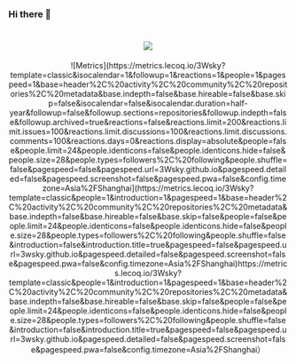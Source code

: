 ### Hi there 👋
<h1 align="center"> <a href="https://onetu.cn/"> <img src="https://readme-typing-svg.herokuapp.com/?lines=console.log(%22Hello%2C%20World!%22);三万天祝你天天愉快!&center=true&size=27"> </a> </h1>
<div align="center">![Metrics](https://metrics.lecoq.io/3Wsky?template=classic&isocalendar=1&followup=1&reactions=1&people=1&pagespeed=1&base=header%2C%20activity%2C%20community%2C%20repositories%2C%20metadata&base.indepth=false&base.hireable=false&base.skip=false&isocalendar=false&isocalendar.duration=half-year&followup=false&followup.sections=repositories&followup.indepth=false&followup.archived=true&reactions=false&reactions.limit=200&reactions.limit.issues=100&reactions.limit.discussions=100&reactions.limit.discussions.comments=100&reactions.days=0&reactions.display=absolute&people=false&people.limit=24&people.identicons=false&people.identicons.hide=false&people.size=28&people.types=followers%2C%20following&people.shuffle=false&pagespeed=false&pagespeed.url=3Wsky.github.io&pagespeed.detailed=false&pagespeed.screenshot=false&pagespeed.pwa=false&config.timezone=Asia%2FShanghai](https://metrics.lecoq.io/3Wsky?template=classic&people=1&introduction=1&pagespeed=1&base=header%2C%20activity%2C%20community%2C%20repositories%2C%20metadata&base.indepth=false&base.hireable=false&base.skip=false&people=false&people.limit=24&people.identicons=false&people.identicons.hide=false&people.size=28&people.types=followers%2C%20following&people.shuffle=false&introduction=false&introduction.title=true&pagespeed=false&pagespeed.url=3wsky.github.io&pagespeed.detailed=false&pagespeed.screenshot=false&pagespeed.pwa=false&config.timezone=Asia%2FShanghai)https://metrics.lecoq.io/3Wsky?template=classic&people=1&introduction=1&pagespeed=1&base=header%2C%20activity%2C%20community%2C%20repositories%2C%20metadata&base.indepth=false&base.hireable=false&base.skip=false&people=false&people.limit=24&people.identicons=false&people.identicons.hide=false&people.size=28&people.types=followers%2C%20following&people.shuffle=false&introduction=false&introduction.title=true&pagespeed=false&pagespeed.url=3wsky.github.io&pagespeed.detailed=false&pagespeed.screenshot=false&pagespeed.pwa=false&config.timezone=Asia%2FShanghai） </div>

